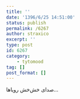 ```yaml
---
title: ''
date: '1396/6/25 14:51:00'
status: publish
permalink: /6267
author: straxico
excerpt: ''
type: post
id: 6267
category:
    - tytomood
tag: []
post_format: []
---
```

‏صدای خش‌خش رویاها…